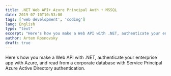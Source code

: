 ```yaml
---
title: .NET Web API+ Azure Principal Auth + MSSQL
date: 2019-07-10T10:53:00
tags: ['web development', 'coding']
lang: English
type: "text"
excerpt: "Here's how you make a Web API with .NET, authenticate your enterprise app with Azure, and read from corporate database authenticating with Service Principal Azure Active Directory authentication."
author: Artem Rosnovsky
draft: true
---
```


Here's how you make a Web API with .NET, authenticate your enterprise app with Azure, and read from a corporate database with Service Principal Azure Active Directory authentication.
